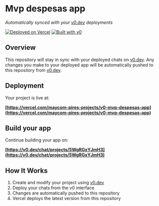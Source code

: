 # Mvp despesas app

*Automatically synced with your [v0.dev](https://v0.dev) deployments*

[![Deployed on Vercel](https://img.shields.io/badge/Deployed%20on-Vercel-black?style=for-the-badge&logo=vercel)](https://vercel.com/maycom-pires-projects/v0-mvp-despesas-app)
[![Built with v0](https://img.shields.io/badge/Built%20with-v0.dev-black?style=for-the-badge)](https://v0.dev/chat/projects/5WgRGxYJmH3)

## Overview

This repository will stay in sync with your deployed chats on [v0.dev](https://v0.dev).
Any changes you make to your deployed app will be automatically pushed to this repository from [v0.dev](https://v0.dev).

## Deployment

Your project is live at:

**[https://vercel.com/maycom-pires-projects/v0-mvp-despesas-app](https://vercel.com/maycom-pires-projects/v0-mvp-despesas-app)**

## Build your app

Continue building your app on:

**[https://v0.dev/chat/projects/5WgRGxYJmH3](https://v0.dev/chat/projects/5WgRGxYJmH3)**

## How It Works

1. Create and modify your project using [v0.dev](https://v0.dev)
2. Deploy your chats from the v0 interface
3. Changes are automatically pushed to this repository
4. Vercel deploys the latest version from this repository